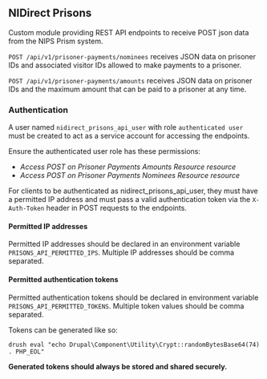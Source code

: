 NIDirect Prisons
---------------

Custom module providing REST API endpoints to receive POST json data
from the NIPS Prism system.

`POST /api/v1/prisoner-payments/nominees`
receives JSON data on prisoner IDs and associated visitor IDs allowed
to make payments to a prisoner.

`POST /api/v1/prisoner-payments/amounts`
receives JSON data on prisoner IDs and the maximum amount that can
be paid to a prisoner at any time.

### Authentication

A user named `nidirect_prisons_api_user` with role `authenticated user`
must be created to act as a service account for accessing the
endpoints.

Ensure the authenticated user role has these permissions:
* *Access POST on Prisoner Payments Amounts Resource resource*
* *Access POST on Prisoner Payments Nominees Resource resource*

For clients to be authenticated as nidirect_prisons_api_user, they must
have a permitted IP address and must pass a valid authentication token
via the `X-Auth-Token` header in POST requests to the endpoints.

#### Permitted IP addresses

Permitted IP addresses should be declared in an environment variable
`PRISONS_API_PERMITTED_IPS`. Multiple IP addresses should be comma
separated.

#### Permitted authentication tokens

Permitted authentication tokens should be declared in environment
variable `PRISONS_API_PERMITTED_TOKENS`. Multiple token values should
be comma separated.

Tokens can be generated like so:

```
drush eval "echo Drupal\Component\Utility\Crypt::randomBytesBase64(74) . PHP_EOL"
```

**Generated tokens should always be stored and shared securely.**
